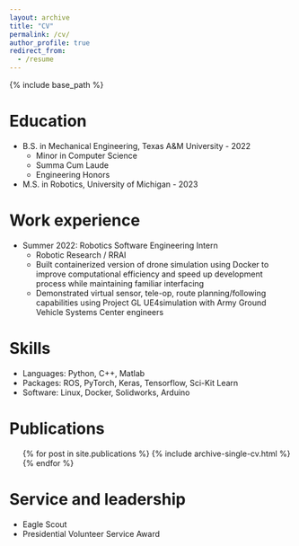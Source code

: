 ```yaml
---
layout: archive
title: "CV"
permalink: /cv/
author_profile: true
redirect_from:
  - /resume
---
```


{% include base_path %}

Education
======
* B.S. in Mechanical Engineering, Texas A&M University - 2022
  * Minor in Computer Science
  * Summa Cum Laude
  * Engineering Honors
* M.S. in Robotics, University of Michigan - 2023

Work experience
======
* Summer 2022: Robotics Software Engineering Intern
  * Robotic Research / RRAI
  * Built containerized version of drone simulation using Docker to improve computational efficiency and speed up development process while maintaining familiar interfacing
  * Demonstrated virtual sensor, tele-op, route planning/following capabilities using Project GL UE4simulation with Army Ground Vehicle Systems Center engineers
  
Skills
======
* Languages: Python, C++, Matlab
* Packages: ROS, PyTorch, Keras, Tensorflow, Sci-Kit Learn
* Software: Linux, Docker, Solidworks, Arduino

Publications
======
  <ul>{% for post in site.publications %}
    {% include archive-single-cv.html %}
  {% endfor %}</ul>
  
Service and leadership
======
* Eagle Scout
* Presidential Volunteer Service Award
